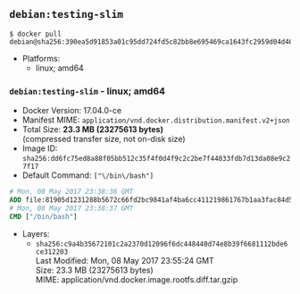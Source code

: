 ## `debian:testing-slim`

```console
$ docker pull debian@sha256:390ea5d91853a01c95dd724fd5c82bb8e695469ca1643fc2959d04d460b01b2c
```

-	Platforms:
	-	linux; amd64

### `debian:testing-slim` - linux; amd64

-	Docker Version: 17.04.0-ce
-	Manifest MIME: `application/vnd.docker.distribution.manifest.v2+json`
-	Total Size: **23.3 MB (23275613 bytes)**  
	(compressed transfer size, not on-disk size)
-	Image ID: `sha256:dd6fc75ed8a88f05bb512c35f4f0d4f9c2c2be7f44033fdb7d13da08e9c27f17`
-	Default Command: `["\/bin\/bash"]`

```dockerfile
# Mon, 08 May 2017 23:38:36 GMT
ADD file:81905d1231288b5672c66fd2bc9841af4ba6cc411219861767b1aa3fac84d5a6 in / 
# Mon, 08 May 2017 23:38:37 GMT
CMD ["/bin/bash"]
```

-	Layers:
	-	`sha256:c9a4b35672101c2a2370d12096f6dc448440d74e8b39f6681112bde6ce312203`  
		Last Modified: Mon, 08 May 2017 23:55:24 GMT  
		Size: 23.3 MB (23275613 bytes)  
		MIME: application/vnd.docker.image.rootfs.diff.tar.gzip

